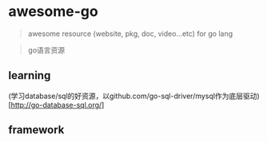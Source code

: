 # awesome-go

> awesome resource (website, pkg, doc, video...etc) for go lang

> go语言资源

## learning
(学习database/sql的好资源，以github.com/go-sql-driver/mysql作为底层驱动)[http://go-database-sql.org/]

## framework

